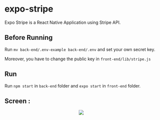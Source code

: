 # expo-stripe

Expo Stripe is a React Native Application using Stripe API.

## Before Running

Run `mv back-end/.env-example back-end/.env` and set your own secret key.

Moreover, you have to change the public key in `front-end/lib/stripe.js`

## Run

Run `npm start` in `back-end` folder and `expo start` in `front-end` folder.

## Screen  :

<div align="center">
  <img src="https://github.com/maxgfr/expo-stripe/blob/master/.github/screen0.png"/>
</div>
